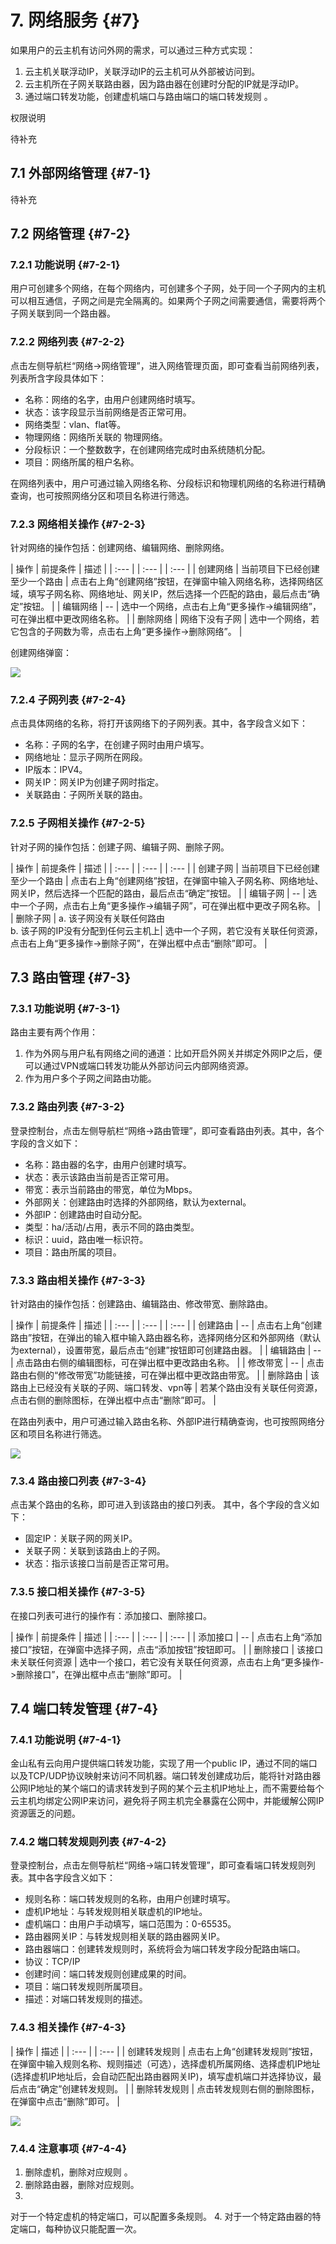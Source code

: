# 7. 网络服务 {#7}

如果用户的云主机有访问外网的需求，可以通过三种方式实现：

1. 云主机关联浮动IP，关联浮动IP的云主机可从外部被访问到。
2. 云主机所在子网关联路由器，因为路由器在创建时分配的IP就是浮动IP。
3. 通过端口转发功能，创建虚机端口与路由端口的端口转发规则。

权限说明

待补充

## 7.1 外部网络管理 {#7-1}

待补充

## 7.2 网络管理 {#7-2}

### 7.2.1 功能说明 {#7-2-1}

用户可创建多个网络，在每个网络内，可创建多个子网，处于同一个子网内的主机可以相互通信，子网之间是完全隔离的。如果两个子网之间需要通信，需要将两个子网关联到同一个路由器。

### 7.2.2 网络列表 {#7-2-2}

点击左侧导航栏“网络->网络管理”，进入网络管理页面，即可查看当前网络列表，列表所含字段具体如下：

* 名称：网络的名字，由用户创建网络时填写。
* 状态：该字段显示当前网络是否正常可用。
* 网络类型：vlan、flat等。
* 物理网络：网络所关联的物理网络。
* 分段标识：一个整数数字，在创建网络完成时由系统随机分配。
* 项目：网络所属的租户名称。

在网络列表中，用户可通过输入网络名称、分段标识和物理机网络的名称进行精确查询，也可按照网络分区和项目名称进行筛选。

### 7.2.3 网络相关操作 {#7-2-3}

针对网络的操作包括：创建网络、编辑网络、删除网络。

| 操作 | 前提条件 | 描述 |
| :--- | | :--- | | :--- |
| 创建网络 | 当前项目下已经创建至少一个路由 | 点击右上角“创建网络”按钮，在弹窗中输入网络名称，选择网络区域，填写子网名称、网络地址、网关IP，然后选择一个匹配的路由，最后点击“确定”按钮。 |
| 编辑网络 | -- | 选中一个网络，点击右上角“更多操作->编辑网络”，可在弹出框中更改网络名称。 |
| 删除网络 | 网络下没有子网 | 选中一个网络，若它包含的子网数为零，点击右上角“更多操作->删除网络”。 |

创建网络弹窗：

![](/assets/创建网络弹窗.png)

### 7.2.4 子网列表 {#7-2-4}

点击具体网络的名称，将打开该网络下的子网列表。其中，各字段含义如下：

* 名称：子网的名字，在创建子网时由用户填写。
* 网络地址：显示子网所在网段。
* IP版本：IPV4。
* 网关IP：网关IP为创建子网时指定。
* 关联路由：子网所关联的路由。

### 7.2.5 子网相关操作 {#7-2-5}

针对子网的操作包括：创建子网、编辑子网、删除子网。

| 操作 | 前提条件 | 描述 |
| :--- | | :--- | | :--- |
| 创建子网 | 当前项目下已经创建至少一个路由 | 点击右上角“创建网络”按钮，在弹窗中输入子网名称、网络地址、网关IP，然后选择一个匹配的路由，最后点击“确定”按钮。 |
| 编辑子网 | -- | 选中一个子网，点击右上角“更多操作->编辑子网”，可在弹出框中更改子网名称。 |
| 删除子网 | a. 该子网没有关联任何路由</br>b. 该子网的IP没有分配到任何云主机上| 选中一个子网，若它没有关联任何资源，点击右上角“更多操作->删除子网”，在弹出框中点击“删除”即可。 |

## 7.3 路由管理 {#7-3}

### 7.3.1 功能说明 {#7-3-1}

路由主要有两个作用：

1. 作为外网与用户私有网络之间的通道：比如开启外网关并绑定外网IP之后，便可以通过VPN或端口转发功能从外部访问云内部网络资源。
2. 作为用户多个子网之间路由功能。

### 7.3.2 路由列表 {#7-3-2}

登录控制台，点击左侧导航栏“网络->路由管理”，即可查看路由列表。其中，各个字段的含义如下：

* 名称：路由器的名字，由用户创建时填写。
* 状态：表示该路由当前是否正常可用。
* 带宽：表示当前路由的带宽，单位为Mbps。
* 外部网关：创建路由时选择的外部网络，默认为external。
* 外部IP：创建路由时自动分配。
* 类型：ha/活动/占用，表示不同的路由类型。
* 标识：uuid，路由唯一标识符。
* 项目：路由所属的项目。

### 7.3.3 路由相关操作 {#7-3-3}

针对路由的操作包括：创建路由、编辑路由、修改带宽、删除路由。

| 操作 | 前提条件 | 描述 |
| :--- | | :--- | | :--- |
| 创建路由 | -- | 点击右上角“创建路由”按钮，在弹出的输入框中输入路由器名称，选择网络分区和外部网络（默认为external），设置带宽，最后点击“创建”按钮即可创建路由器。 |
| 编辑路由 | -- | 点击路由右侧的编辑图标，可在弹出框中更改路由名称。 |
| 修改带宽 | -- | 点击路由右侧的“修改带宽”功能链接，可在弹出框中更改路由带宽。 |
| 删除路由 | 该路由上已经没有关联的子网、端口转发、vpn等 | 若某个路由没有关联任何资源，点击右侧的删除图标，在弹出框中点击“删除”即可。 |

在路由列表中，用户可通过输入路由名称、外部IP进行精确查询，也可按照网络分区和项目名称进行筛选。

![](/assets/创建路由.png)

### 7.3.4 路由接口列表 {#7-3-4}

点击某个路由的名称，即可进入到该路由的接口列表。其中，各个字段的含义如下：

* 固定IP：关联子网的网关IP。
* 关联子网：关联到该路由上的子网。
* 状态：指示该接口当前是否正常可用。

### 7.3.5 接口相关操作 {#7-3-5}

在接口列表可进行的操作有：添加接口、删除接口。

| 操作 | 前提条件 | 描述 |
| :--- | | :--- | | :--- |
| 添加接口 | -- | 点击右上角“添加接口”按钮，在弹窗中选择子网，点击“添加按钮”按钮即可。 |
| 删除接口 | 该接口未关联任何资源 | 选中一个接口，若它没有关联任何资源，点击右上角“更多操作->删除接口”，在弹出框中点击“删除”即可。 |

## 7.4 端口转发管理 {#7-4}

### 7.4.1 功能说明 {#7-4-1}

金山私有云向用户提供端口转发功能，实现了用一个public IP，通过不同的端口以及TCP/UDP协议映射来访问不同机器。端口转发创建成功后，能将针对路由器公网IP地址的某个端口的请求转发到子网的某个云主机IP地址上，而不需要给每个云主机均绑定公网IP来访问，避免将子网主机完全暴露在公网中，并能缓解公网IP资源匮乏的问题。

### 7.4.2 端口转发规则列表 {#7-4-2} 

登录控制台，点击左侧导航栏“网络->端口转发管理”，即可查看端口转发规则列表。其中各字段含义如下：

* 规则名称：端口转发规则的名称，由用户创建时填写。
* 虚机IP地址：与转发规则相关联虚机的IP地址。
* 虚机端口：由用户手动填写，端口范围为：0-65535。
* 路由器网关IP：与转发规则相关联的路由器网关IP。
* 路由器端口：创建转发规则时，系统将会为端口转发字段分配路由端口。
* 协议：TCP/IP
* 创建时间：端口转发规则创建成果的时间。
* 项目：端口转发规则所属项目。
* 描述：对端口转发规则的描述。

### 7.4.3 相关操作 {#7-4-3}

| 操作 | 描述 |
| :--- | | :--- |
| 创建转发规则 | 点击右上角“创建转发规则”按钮，在弹窗中输入规则名称、规则描述（可选），选择虚机所属网络、选择虚机IP地址(选择虚机IP地址后，会自动匹配出路由器网关IP)，填写虚机端口并选择协议，最后点击“确定”创建转发规则。 |
| 删除转发规则 | 点击转发规则右侧的删除图标，在弹窗中点击“删除”即可。 |

![](/assets/关联路由器网关IP.png)

### 7.4.4 注意事项 {#7-4-4}

1. 删除虚机，删除对应规则。
2. 删除路由器，删除对应规则。
3. 对于一个特定虚机的特定端口，可以配置多条规则。
4. 对于一个特定路由器的特定端口，每种协议只能配置一次。





